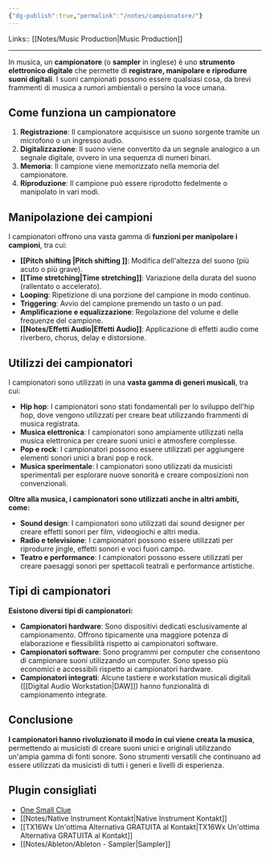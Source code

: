 ```yaml
---
{"dg-publish":true,"permalink":"/notes/campionatore/"}
---
```


Links:: [[Notes/Music Production\|Music Production]]

----
In musica, un **campionatore** (o **sampler** in inglese) è uno **strumento elettronico digitale** che permette di **registrare, manipolare e riprodurre suoni digitali**. I suoni campionati possono essere qualsiasi cosa, da brevi frammenti di musica a rumori ambientali o persino la voce umana.

## Come funziona un campionatore

1. **Registrazione**: Il campionatore acquisisce un suono sorgente tramite un microfono o un ingresso audio.
2. **Digitalizzazione**: Il suono viene convertito da un segnale analogico a un segnale digitale, ovvero in una sequenza di numeri binari.
3. **Memoria**: Il campione viene memorizzato nella memoria del campionatore.
4. **Riproduzione**: Il campione può essere riprodotto fedelmente o manipolato in vari modi.

## Manipolazione dei campioni

I campionatori offrono una vasta gamma di **funzioni per manipolare i campioni**, tra cui:

- **[[Pitch shifting \|Pitch shifting ]]**: Modifica dell'altezza del suono (più acuto o più grave).
- **[[Time stretching\|Time stretching]]**: Variazione della durata del suono (rallentato o accelerato).
- **Looping**: Ripetizione di una porzione del campione in modo continuo.
- **Triggering**: Avvio del campione premendo un tasto o un pad.
- **Amplificazione e equalizzazione**: Regolazione del volume e delle frequenze del campione.
- **[[Notes/Effetti Audio\|Effetti Audio]]**: Applicazione di effetti audio come riverbero, chorus, delay e distorsione.

## Utilizzi dei campionatori

I campionatori sono utilizzati in una **vasta gamma di generi musicali**, tra cui:

- **Hip hop**: I campionatori sono stati fondamentali per lo sviluppo dell'hip hop, dove vengono utilizzati per creare beat utilizzando frammenti di musica registrata.
- **Musica elettronica**: I campionatori sono ampiamente utilizzati nella musica elettronica per creare suoni unici e atmosfere complesse.
- **Pop e rock**: I campionatori possono essere utilizzati per aggiungere elementi sonori unici a brani pop e rock.
- **Musica sperimentale**: I campionatori sono utilizzati da musicisti sperimentali per esplorare nuove sonorità e creare composizioni non convenzionali.

**Oltre alla musica, i campionatori sono utilizzati anche in altri ambiti, come:**

- **Sound design**: I campionatori sono utilizzati dai sound designer per creare effetti sonori per film, videogiochi e altri media.
- **Radio e televisione**: I campionatori possono essere utilizzati per riprodurre jingle, effetti sonori e voci fuori campo.
- **Teatro e performance**: I campionatori possono essere utilizzati per creare paesaggi sonori per spettacoli teatrali e performance artistiche.

## Tipi di campionatori

**Esistono diversi tipi di campionatori:**

- **Campionatori hardware**: Sono dispositivi dedicati esclusivamente al campionamento. Offrono tipicamente una maggiore potenza di elaborazione e flessibilità rispetto ai campionatori software.
- **Campionatori software**: Sono programmi per computer che consentono di campionare suoni utilizzando un computer. Sono spesso più economici e accessibili rispetto ai campionatori hardware.
- **Campionatori integrati**: Alcune tastiere e workstation musicali digitali ([[Digital Audio Workstation\|DAW]]) hanno funzionalità di campionamento integrate.

## Conclusione

**I campionatori hanno rivoluzionato il modo in cui viene creata la musica**, permettendo ai musicisti di creare suoni unici e originali utilizzando un'ampia gamma di fonti sonore. Sono strumenti versatili che continuano ad essere utilizzati da musicisti di tutti i generi e livelli di esperienza.



## Plugin consigliati

- [One Small Clue](https://www.onesmallclue.com/)
- [[Notes/Native Instrument Kontakt\|Native Instrument Kontakt]]
- [[TX16Wx Un'ottima Alternativa GRATUITA al Kontakt\|TX16Wx Un'ottima Alternativa GRATUITA al Kontakt]]
- [[Notes/Ableton/Ableton - Sampler\|Sampler]]